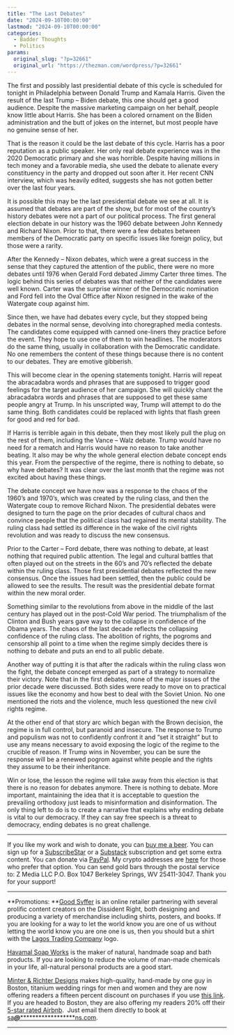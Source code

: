 ```yaml
---
title: "The Last Debates"
date: "2024-09-10T00:00:00"
lastmod: "2024-09-10T00:00:00"
categories:
  - Badder Thoughts
  - Politics
params:
  original_slug: "?p=32661"
  original_url: "https://thezman.com/wordpress/?p=32661"
---
```


The first and possibly last presidential debate of this cycle is
scheduled for tonight in Philadelphia between Donald Trump and Kamala
Harris. Given the result of the last Trump – Biden debate, this one
should get a good audience. Despite the massive marketing campaign on
her behalf, people know little about Harris. She has been a colored
ornament on the Biden administration and the butt of jokes on the
internet, but most people have no genuine sense of her.

That is the reason it could be the last debate of this cycle. Harris has
a poor reputation as a public speaker. Her only real debate experience
was in the 2020 Democratic primary and she was horrible. Despite having
millions in tech money and a favorable media, she used the debate to
alienate every constituency in the party and dropped out soon after it.
Her recent CNN interview, which was heavily edited, suggests she has not
gotten better over the last four years.

It is possible this may be the last presidential debate we see at all.
It is assumed that debates are part of the show, but for most of the
country’s history debates were not a part of our political process. The
first general election debate in our history was the 1960 debate between
John Kennedy and Richard Nixon. Prior to that, there were a few debates
between members of the Democratic party on specific issues like foreign
policy, but those were a rarity.

After the Kennedy – Nixon debates, which were a great success in the
sense that they captured the attention of the public, there were no more
debates until 1976 when Gerald Ford debated Jimmy Carter three times.
The logic behind this series of debates was that neither of the
candidates were well known. Carter was the surprise winner of the
Democratic nomination and Ford fell into the Oval Office after Nixon
resigned in the wake of the Watergate coup against him.

Since then, we have had debates every cycle, but they stopped being
debates in the normal sense, devolving into choregraphed media contests.
The candidates come equipped with canned one-liners they practice before
the event. They hope to use one of them to win headlines. The moderators
do the same thing, usually in collaboration with the Democratic
candidate. No one remembers the content of these things because there is
no content to our debates. They are emotive gibberish.

This will become clear in the opening statements tonight. Harris will
repeat the abracadabra words and phrases that are supposed to trigger
good feelings for the target audience of her campaign. She will quickly
chant the abracadabra words and phrases that are supposed to get these
same people angry at Trump. In his unscripted way, Trump will attempt to
do the same thing. Both candidates could be replaced with lights that
flash green for good and red for bad.

If Harris is terrible again in this debate, then they most likely pull
the plug on the rest of them, including the Vance – Walz debate. Trump
would have no need for a rematch and Harris would have no reason to take
another beating. It also may be why the whole general election debate
concept ends this year. From the perspective of the regime, there is
nothing to debate, so why have debates? It was clear over the last month
that the regime was not excited about having these things.

The debate concept we have now was a response to the chaos of the 1960’s
and 1970’s, which was created by the ruling class, and then the
Watergate coup to remove Richard Nixon. The presidential debates were
designed to turn the page on the prior decades of cultural chaos and
convince people that the political class had regained its mental
stability. The ruling class had settled its difference in the wake of
the civil rights revolution and was ready to discuss the new consensus.

Prior to the Carter – Ford debate, there was nothing to debate, at least
nothing that required public attention. The legal and cultural battles
that often played out on the streets in the 60’s and 70’s reflected the
debate within the ruling class. Those first presidential debates
reflected the new consensus. Once the issues had been settled, then the
public could be allowed to see the results. The result was the
presidential debate format within the new moral order.

Something similar to the revolutions from above in the middle of the
last century has played out in the post-Cold War period. The
triumphalism of the Clinton and Bush years gave way to the collapse in
confidence of the Obama years. The chaos of the last decade reflects the
collapsing confidence of the ruling class. The abolition of rights, the
pogroms and censorship all point to a time when the regime simply
decides there is nothing to debate and puts an end to all public debate.

Another way of putting it is that after the radicals within the ruling
class won the fight, the debate concept emerged as part of a strategy to
normalize their victory. Note that in the first debates, none of the
major issues of the prior decade were discussed. Both sides were ready
to move on to practical issues like the economy and how best to deal
with the Soviet Union. No one mentioned the riots and the violence, much
less questioned the new civil rights regime.

At the other end of that story arc which began with the Brown decision,
the regime is in full control, but paranoid and insecure. The response
to Trump and populism was not to confidently confront it and “set it
straight” but to use any means necessary to avoid exposing the logic of
the regime to the crucible of reason. If Trump wins in November, you can
be sure the response will be a renewed pogrom against white people and
the rights they assume to be their inheritance.

Win or lose, the lesson the regime will take away from this election is
that there is no reason for debates anymore. There is nothing to debate.
More important, maintaining the idea that it is acceptable to question
the prevailing orthodoxy just leads to misinformation and
disinformation. The only thing left to do is to create a narrative that
explains why ending debate is vital to our democracy. If they can say
free speech is a threat to democracy, ending debates is no great
challenge.

------------------------------------------------------------------------

If you like my work and wish to donate, you can
<a href="https://www.buymeacoffee.com/mujolulu" rel="noopener"
target="_blank">buy me a beer</a>. You can sign up for a
<a href="https://www.subscribestar.com/the-z-blog" rel="noopener"
target="_blank">SubscribeStar</a> or a
<a href="https://thedissident.substack.com/" rel="noopener"
target="_blank">Substack</a> subscription and get some extra content.
You can donate via <a
href="https://www.paypal.com/donate/?cmd=_s-xclick&amp;hosted_button_id=UDAS2Q8JYA6CN&amp;source=url"
rel="noopener" target="_blank">PayPal</a>. My crypto addresses are
<a href="https://thezman.com/wordpress/?page_id=22713" rel="noopener"
target="_blank">here</a> for those who prefer that option. You can send
gold bars through the postal service to: Z Media LLC P.O. Box 1047
Berkeley Springs, WV 25411-3047. Thank you for your support!

------------------------------------------------------------------------

**Promotions: **<a href="https://goodsvffer.com/" rel="noopener" target="_blank">Good
Svffer</a> is an online retailer partnering with several prolific
content creators on the Dissident Right, both designing and producing a
variety of merchandise including shirts, posters, and books. If you are
looking for a way to let the world know you are one of us without
letting the world know you are one one is us, then you should but a
shirt with the
<a href="https://goodsvffer.com/products/lagos-trading-company"
rel="noopener" target="_blank">Lagos Trading Company</a> logo.

<a href="https://havamalsoapworks.com/" rel="noopener"
target="_blank">Havamal Soap Works</a> is the maker of natural, handmade
soap and bath products. If you are looking to reduce the volume of
man-made chemicals in your life, all-natural personal products are a
good start.

<a href="https://www.minterandrichterdesigns.com/"
rel="noreferrer nofollow noopener" target="_blank">Minter &amp; Richter
Designs</a> makes high-quality, hand-made by one guy in Boston, titanium
wedding rings for men and women and they are now offering readers a
fifteen percent discount on purchases if you use
<a href="https://www.minterandrichterdesigns.com/discount/ZMAN"
rel="noreferrer nofollow noopener" target="_blank">this link</a>.
<span class="highlight"><span class="colour"><span class="font"><span class="size">If
you are headed to Boston, they are also offering my readers 20% off
their <a
href="https://www.airbnb.com/users/7988017/listings?user_id=7988017&amp;s=3"
rel="noopener noreferrer" target="_blank">5-star rated Airbnb</a>.  Just
email them directly to book at
<a href="mailto:sa***@*********************ns.com"
data-original-string="gcOlYXMCV2gww9TWGEDR0A==cb7feuQbGz9/9KwH9PakvkRJxxFyhcl9cm7eCteN/I13DhBnDsgSeDb7ZODdHSKchtO"><span
class="apbct-email-encoder"
data-original-string="qnMk3bY8DnXbDynpPc6LnA==cb7vsgvZh2ooLDXTjGqDX5vjkbQzmrs2U9wwO3k0uvX8A4tpq88LlhxJyfXKUHNcYar"
title="This contact has been encoded by Anti-Spam by CleanTalk. Click to decode. To finish the decoding make sure that JavaScript is enabled in your browser.">sa<span
class="apbct-blur">***</span>@<span
class="apbct-blur">*********************</span>ns.com</span></a>.</span></span></span></span>

------------------------------------------------------------------------
